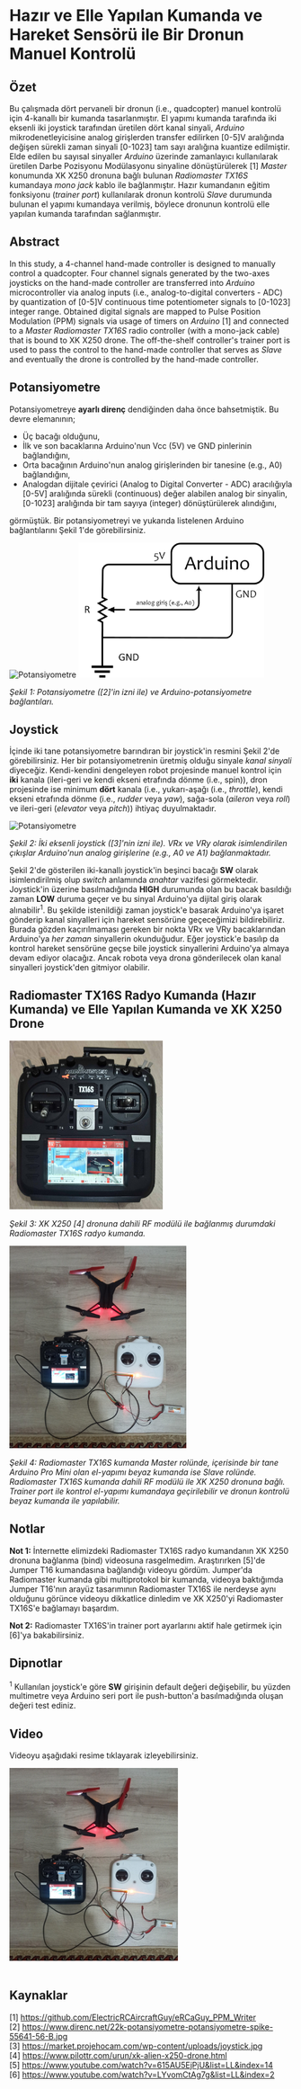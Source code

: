 # Hazır ve Elle Yapılan Kumanda ve Hareket Sensörü ile Bir Dronun Manuel Kontrolü
## Özet

Bu çalışmada dört pervaneli bir dronun (i.e., quadcopter) manuel kontrolü için 4-kanallı bir kumanda tasarlanmıştır. El yapımı kumanda tarafında iki eksenli iki joystick tarafından üretilen dört kanal sinyali, *Arduino* mikrodenetleyicisine analog girişlerden transfer edilirken [0-5]V aralığında değişen sürekli zaman sinyali [0-1023] tam sayı aralığına kuantize edilmiştir. Elde edilen bu sayısal sinyaller *Arduino* üzerinde zamanlayıcı kullanılarak üretilen Darbe Pozisyonu Modülasyonu sinyaline dönüştürülerek [1] *Master* konumunda XK X250 dronuna bağlı bulunan *Radiomaster TX16S* kumandaya *mono jack* kablo ile bağlanmıştır. Hazır kumandanın eğitim fonksiyonu (*trainer port*) kullanılarak dronun kontrolü *Slave* durumunda bulunan el yapımı kumandaya verilmiş, böylece dronunun kontrolü elle yapılan kumanda tarafından sağlanmıştır.

## Abstract
In this study, a 4-channel hand-made controller is designed to manually control a quadcopter. Four channel signals generated by the two-axes joysticks on the hand-made controller are transferred into *Arduino* microcontroller via analog inputs (i.e., analog-to-digital converters - ADC) by quantization of [0-5]V continuous time potentiometer signals to [0-1023] integer range. Obtained digital signals are mapped to Pulse Position Modulation (PPM) signals via usage of timers on *Arduino* [1] and connected to a *Master* *Radiomaster TX16S* radio controller (with a mono-jack cable) that is bound to XK X250 drone. The off-the-shelf controller's trainer port is used to pass the control to the hand-made controller that serves as *Slave* and eventually the drone is controlled by the hand-made controller.

## Potansiyometre
Potansiyometreye **ayarlı direnç** dendiğinden daha önce bahsetmiştik. Bu devre elemanının;
* Üç bacağı olduğunu, 
* İlk ve son bacaklarına Arduino'nun Vcc (5V) ve GND pinlerinin bağlandığını, 
* Orta bacağının Arduino'nun analog girişlerinden bir tanesine (e.g., A0) bağlandığını, 
* Analogdan dijitale çevirici (Analog to Digital Converter - ADC) aracılığıyla [0-5V] aralığında sürekli (continuous) değer alabilen analog bir sinyalin, [0-1023] aralığında bir tam sayıya (integer) dönüştürülerek alındığını, 

görmüştük. Bir potansiyometreyi ve yukarıda listelenen Arduino bağlantılarını Şekil 1'de görebilirsiniz.

<img src="https://www.direnc.net/22k-potansiyometre-potansiyometre-spike-55641-56-B.jpg" alt="Potansiyometre" height="240"/> <img src="figure/potansiyometre_arduino_bağlantılar.jpg" alt="Arduino ile potansiyometre arasındaki bağlantılar." height="240"/>

*Şekil 1: Potansiyometre ([2]'in izni ile) ve Arduino-potansiyometre bağlantıları.*
## Joystick
İçinde iki tane potansiyometre barındıran bir joystick'in resmini Şekil 2'de görebilirsiniz. Her bir potansiyometrenin üretmiş olduğu sinyale *kanal sinyali* diyeceğiz. Kendi-kendini dengeleyen robot projesinde manuel kontrol için **iki** kanala (ileri-geri ve kendi ekseni etrafında dönme (i.e., spin)), dron projesinde ise minimum **dört** kanala (i.e., yukarı-aşağı (i.e., *throttle*), kendi ekseni etrafında dönme (i.e., *rudder* veya *yaw*), sağa-sola (*aileron* veya *roll*) ve ileri-geri (*elevator* veya *pitch*)) ihtiyaç duyulmaktadır.

<img src="https://market.projehocam.com/wp-content/uploads/joystick.jpg" alt="Potansiyometre" height="240"/>

*Şekil 2: İki eksenli joystick ([3]'nin izni ile). VRx ve VRy olarak isimlendirilen çıkışlar Arduino'nun analog girişlerine (e.g., A0 ve A1) bağlanmaktadır.*

Şekil 2'de gösterilen iki-kanallı joystick'in beşinci bacağı **SW** olarak isimlendirilmiş olup *switch* anlamında *anahtar* vazifesi görmektedir. Joystick'in üzerine basılmadığında **HIGH** durumunda olan bu bacak basıldığı zaman **LOW** duruma geçer ve bu sinyal Arduino'ya dijital giriş olarak alınabilir<sup>1</sup>. Bu şekilde istenildiği zaman joystick'e basarak Arduino'ya işaret gönderip kanal sinyalleri için hareket sensörüne geçeceğimizi bildirebiliriz. Burada gözden kaçırılmaması gereken bir nokta VRx ve VRy bacaklarından Arduino'ya *her zaman* sinyallerin okunduğudur. Eğer joystick'e basılıp da kontrol hareket sensörüne geçse bile joystick sinyallerini Arduino'ya almaya devam ediyor olacağız. Ancak robota veya drona gönderilecek olan kanal sinyalleri joystick'den gitmiyor olabilir.
## Radiomaster TX16S Radyo Kumanda (Hazır Kumanda) ve Elle Yapılan Kumanda ve XK X250 Drone

<img src="figure/radiomaster_tx16s.jpg" alt="Radiomaster TX16S" height="300"/>

*Şekil 3: XK X250 [4] dronuna dahili RF modülü ile bağlanmış durumdaki Radiomaster TX16S radyo kumanda.*

<img src="figure/drone and controllers.jpg" alt="Radiomaster TX16S" height="360"/>

*Şekil 4: Radiomaster TX16S kumanda *Master* rolünde, içerisinde bir tane Arduino Pro Mini olan el-yapımı beyaz kumanda ise *Slave* rolünde. Radiomaster TX16S kumanda dahili RF modülü ile XK X250 dronuna bağlı. Trainer port ile kontrol el-yapımı kumandaya geçirilebilir ve dronun kontrolü beyaz kumanda ile yapılabilir.*

## Notlar
**Not 1:** İnternette elimizdeki Radiomaster TX16S radyo kumandanın XK X250 dronuna bağlanma (bind) videosuna rasgelmedim. Araştırırken [5]'de Jumper T16 kumandasına bağlandığı videoyu gördüm. Jumper'da Radiomaster kumanda gibi multiprotokol bir kumanda, videoya baktığımda Jumper T16'nın arayüz tasarımının Radiomaster TX16S ile nerdeyse aynı olduğunu görünce videoyu dikkatlice dinledim ve XK X250'yi Radiomaster TX16S'e bağlamayı başardım.
 
**Not 2:** Radiomaster TX16S'in trainer port ayarlarını aktif hale getirmek için [6]'ya bakabilirsiniz.
## Dipnotlar
<sup>1</sup> Kullanılan joystick'e göre **SW** girişinin default değeri değişebilir, bu yüzden multimetre veya Arduino seri port ile push-button'a basılmadığında oluşan değeri test ediniz.

## Video
Videoyu aşağıdaki resime tıklayarak izleyebilirsiniz.

[![IMAGE ALT TEXT HERE](figure/thumbnail.jpg)](https://youtu.be/5JFQLFBPRCQ)</br></br>

## Kaynaklar
[1] https://github.com/ElectricRCAircraftGuy/eRCaGuy_PPM_Writer</br>
[2] https://www.direnc.net/22k-potansiyometre-potansiyometre-spike-55641-56-B.jpg</br>
[3] https://market.projehocam.com/wp-content/uploads/joystick.jpg</br>
[4] https://www.pilottr.com/urun/xk-alien-x250-drone.html</br>
[5] https://www.youtube.com/watch?v=615AU5EjPjU&list=LL&index=14</br>
[6] https://www.youtube.com/watch?v=LYvomCtAg7g&list=LL&index=2</br>
